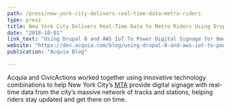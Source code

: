 ```yaml
---
path: /press/new-york-city-delivers-real-time-data-metro-riders
type: press
title: New York City Delivers Real-Time Data to Metro Riders Using Drupal 8 and Amazon's IoT
date: "2018-10-01"
link_text: "Using Drupal 8 and AWS IoT To Power Digital Signage for New York's Subway System"
website: "https://dev.acquia.com/blog/using-drupal-8-and-aws-iot-to-power-digital-signage-for-new-yorks-subway-system/01/10/2018/20051?utm_source=drupal-newsletter&utm_medium=email&utm_campaign=drupal-newsletter-20181004"
publication: "Acquia Blog"

---
```


Acquia and CivicActions worked together using innovative technology combinations to help New York City’s [MTA](http://www.mta.info/) provide digital signage with real-time data from the city’s massive network of tracks and stations, helping riders stay updated and get there on time.
